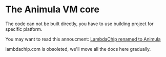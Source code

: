 The Animula VM core
===================

The code can not be built directly, you have to use building project for specific platform.

You may want to read this annoucment:
[LambdaChip renamed to Animula](https://www.nalaginrut.com/archives/2022/10/09/lambdachip%20renamed%20to%20animula)

lambdachip.com is obsoleted, we'll move all the docs here gradually.
